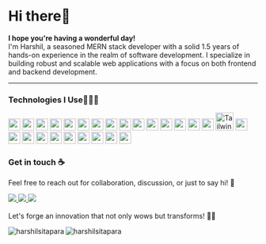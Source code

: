 <h1>Hi there👋</h1>

<p><b>I hope you're having a wonderful day!</b></br>I'm Harshil, a seasoned MERN stack developer with a solid 1.5 years of hands-on experience in the realm of software development. I specialize in building robust and scalable web applications with a focus on both frontend and backend development.</p>

<hr/>
<h3>Technologies I Use👨🏻‍💻</h3>
 <p>
    <img src="https://github.com/get-icon/geticon/raw/master/icons/react.svg" width="24px" height="24px" />
    <img src="https://github.com/get-icon/geticon/raw/master/icons/android-icon.svg" width="24px" height="24px" />
    <img src="https://github.com/get-icon/geticon/raw/master/icons/git-icon.svg" width="24px" height="24px" />
    <img src="https://github.com/get-icon/geticon/raw/master/icons/github-icon.svg" width="24px" height="24px" />
    <img src="https://github.com/get-icon/geticon/raw/master/icons/javascript.svg" width="24px" height="24px" />
    <img src="https://github.com/get-icon/geticon/raw/master/icons/linux-tux.svg" width="24px" height="24px" />
    <img src="https://github.com/get-icon/geticon/raw/master/icons/microsoft-windows.svg " width="24px" height="24px" />
          <img src="https://github.com/get-icon/geticon/raw/master/icons/mongodb-icon.svg" width="24px" height="24px" />
          <img src="https://github.com/get-icon/geticon/raw/master/icons/mysql.svg" width="24px" height="24px" />
              <img src="https://github.com/get-icon/geticon/raw/master/icons/express.svg" width="24px" height="24px" />
          <img src="https://github.com/get-icon/geticon/raw/master/icons/nodejs-icon.svg" width="24px" height="24px" />
          <img src="https://github.com/get-icon/geticon/raw/master/icons/npm.svg" width="24px" height="24px" />
            <img src="https://github.com/get-icon/geticon/raw/master/icons/vite.svg" width="24px" height="24px" />
            <img src="https://github.com/get-icon/geticon/raw/master/icons/material-ui.svg" width="24px" height="24px" />
            <img src="https://github.com/get-icon/geticon/raw/master/icons/bootstrap.svg" width="24px" height="24px" />
          <a href="https://tailwindcss.com/" target="_blank" rel="noreferrer"><img src="https://raw.githubusercontent.com/danielcranney/readme-generator/main/public/icons/skills/tailwindcss-colored.svg" width="36" height="36" alt="TailwindCSS" /></a>
    <img src="https://github.com/get-icon/geticon/raw/master/icons/typescript-icon.svg" width="24px" height="24px" />
    <img src="https://github.com/get-icon/geticon/raw/master/icons/firebase.svg" width="24px" height="24px" />
    <img src="https://github.com/get-icon/geticon/raw/master/icons/socket.io.svg" width="24px" height="24px" />
    <img src="https://github.com/get-icon/geticon/raw/master/icons/postman.svg"
 width="24px" height="24px" />
  <img src="https://github.com/get-icon/geticon/raw/master/icons/swagger.svg"
 width="24px" height="24px" />
    <img src="https://github.com/get-icon/geticon/raw/master/icons/vercel-logo.svg"
 width="24px" height="24px"/>
    <img src="https://github.com/get-icon/geticon/raw/master/icons/netlify.svg"
 width="24px" height="24px"/>
    <img src="https://github.com/get-icon/geticon/raw/master/icons/asana.svg"
 width="24px" height="24px"/>
  <img src="https://github.com/get-icon/geticon/raw/master/icons/jira.svg"
 width="24px" height="24px"/>
    <img src="https://github.com/get-icon/geticon/raw/master/icons/trello.svg"
 width="24px" height="24px"/>
        </p>

<h3>Get in touch ☕ </h3>
<p>Feel free to reach out for collaboration, discussion, or just to say hi! 🌟</p>


 <a align="left" href="https://twitter.com/HarshilSitapara"> <img src="https://img.shields.io/badge/Twitter-%40harshil-green" /> </a>
  <a align="left" href="https://www.linkedin.com/in/harshil-sitapara/"> <img src="https://img.shields.io/badge/Linkedin-%40harshilsitapara-blue" /> </a>
    <a align="left" href="mailto:harshilsitapara4@gmail.com"> <img src="https://img.shields.io/badge/Email-send%20me%20message!-orange" /> </a><br/><br/>
Let's forge an innovation that not only wows but transforms! 🌟🔧
<div  style="display: flex;">
<img align="left" src="https://github-readme-stats.vercel.app/api/top-langs?username=harshil-sitapara&show_icons=true&locale=en&layout=compact" alt="harshilsitapara" />

<img align="center" src="https://github-readme-stats.vercel.app/api?username=harshil-sitapara&show_icons=true&locale=en" alt="harshilsitapara" />
</div>
  

